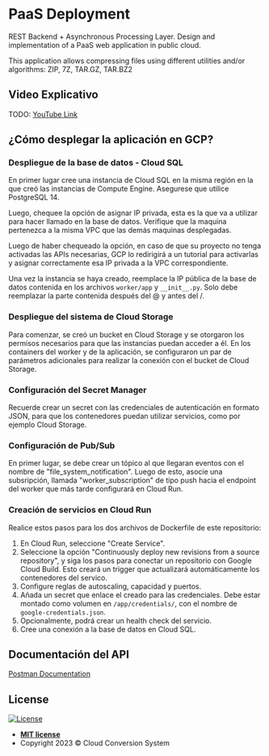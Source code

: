 # PaaS Deployment

REST Backend + Asynchronous Processing Layer. Design and implementation of a PaaS web application in public cloud.

This application allows compressing files using different utilities and/or algorithms: ZIP, 7Z, TAR.GZ, TAR.BZ2

## Video Explicativo

TODO: [YouTube Link]()

## ¿Cómo desplegar la aplicación en GCP?

### Despliegue de la base de datos - Cloud SQL

En primer lugar cree una instancia de Cloud SQL en la misma región en la que creó las instancias de Compute Engine. Asegurese que utilice PostgreSQL 14.

Luego, chequee la opción de asignar IP privada, esta es la que va a utilizar para hacer llamado en la base de datos.
Verifique que la maquina pertenezca a la misma VPC que las demás maquinas desplegadas.

Luego de haber chequeado la opción, en caso de que su proyecto no tenga activadas las APIs necesarias, GCP lo redirigirá a un tutorial para activarlas y asignar correctamente esa IP privada a la VPC correspondiente.

Una vez la instancia se haya creado, reemplace la IP pública de la base de datos contenida en los archivos `worker/app` y `__init__.py`. Solo debe reemplazar la parte contenida después del @ y antes del /.

### Despliegue del sistema de Cloud Storage

Para comenzar, se creó un bucket en Cloud Storage y se otorgaron los permisos necesarios para que las instancias puedan acceder a él. En los containers del worker y de la aplicación, se configuraron un par de parámetros adicionales para realizar la conexión con el bucket de Cloud Storage.

### Configuración del Secret Manager
Recuerde crear un secret con las credenciales de autenticación en formato JSON, para que los contenedores puedan utilizar servicios, como por ejemplo Cloud Storage.

### Configuración de Pub/Sub
En primer lugar, se debe crear un tópico al que llegaran eventos con el nombre de "file_system_notification". Luego de esto, asocie una subsripción, llamada "worker_subscription" de tipo push hacia el endpoint del worker que más tarde configurará en Cloud Run.

### Creación de servicios en Cloud Run
Realice estos pasos para los dos archivos de Dockerfile de este repositorio:
1. En Cloud Run, seleccione "Create Service".
2. Seleccione la opción "Continuously deploy new revisions from a source repository", y siga los pasos para conectar un repositorio con Google Cloud Build. Esto creará un trigger que actualizará automáticamente los contenedores del servico.
3. Configure reglas de autoscaling, capacidad y puertos.
4. Añada un secret que enlace el creado para las credenciales. Debe estar montado como volumen en `/app/credentials/`, con el nombre de `google-credentials.json`.
5. Opcionalmente, podrá crear un health check del servicio.
6. Cree una conexión a la base de datos en Cloud SQL.

## Documentación del API
[Postman Documentation](https://documenter.getpostman.com/view/11708390/2s93Y5NeWB)

## License
[![License](http://img.shields.io/:license-mit-blue.svg?style=flat-square)](http://badges.mit-license.org)

- **[MIT license](LICENSE)**
- Copyright 2023 © Cloud Conversion System
